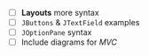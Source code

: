 - [ ] **Layouts** more syntax
- [ ] `JButtons` & `JTextField` examples
- [ ] `JOptionPane` syntax
- [ ] Include diagrams for *MVC*